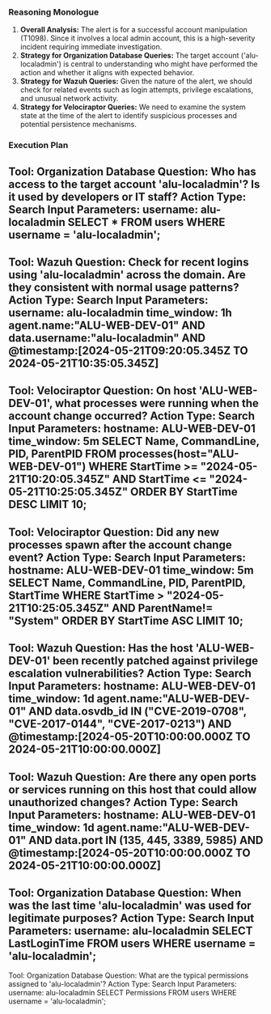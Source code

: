 ### Reasoning Monologue

1.  **Overall Analysis:** The alert is for a successful account manipulation (T1098). Since it involves a local admin account, this is a high-severity incident requiring immediate investigation.
2.  **Strategy for Organization Database Queries:** The target account ('alu-localadmin') is central to understanding who might have performed the action and whether it aligns with expected behavior.
3.  **Strategy for Wazuh Queries:** Given the nature of the alert, we should check for related events such as login attempts, privilege escalations, and unusual network activity.
4.  **Strategy for Velociraptor Queries:** We need to examine the system state at the time of the alert to identify suspicious processes and potential persistence mechanisms.

### Execution Plan

Tool: Organization Database
Question: Who has access to the target account 'alu-localadmin'? Is it used by developers or IT staff?
Action Type: Search
Input Parameters:
  username: alu-localadmin
<EXECUTE>
SELECT * FROM users WHERE username = 'alu-localadmin';
</EXECUTE>
---
Tool: Wazuh
Question: Check for recent logins using 'alu-localadmin' across the domain. Are they consistent with normal usage patterns?
Action Type: Search
Input Parameters:
  username: alu-localadmin
  time_window: 1h
<EXECUTE>
agent.name:"ALU-WEB-DEV-01" AND data.username:"alu-localadmin" AND @timestamp:[2024-05-21T09:20:05.345Z TO 2024-05-21T10:35:05.345Z]
</EXECUTE>
---
Tool: Velociraptor
Question: On host 'ALU-WEB-DEV-01', what processes were running when the account change occurred?
Action Type: Search
Input Parameters:
  hostname: ALU-WEB-DEV-01
  time_window: 5m
<EXECUTE>
SELECT Name, CommandLine, PID, ParentPID
FROM processes(host="ALU-WEB-DEV-01")
WHERE StartTime >= "2024-05-21T10:20:05.345Z" AND StartTime <= "2024-05-21T10:25:05.345Z"
ORDER BY StartTime DESC LIMIT 10;
</EXECUTE>
---
Tool: Velociraptor
Question: Did any new processes spawn after the account change event?
Action Type: Search
Input Parameters:
  hostname: ALU-WEB-DEV-01
  time_window: 5m
<EXECUTE>
SELECT Name, CommandLine, PID, ParentPID, StartTime
WHERE StartTime > "2024-05-21T10:25:05.345Z"
AND ParentName!= "System"
ORDER BY StartTime ASC LIMIT 10;
</EXECUTE>
---
Tool: Wazuh
Question: Has the host 'ALU-WEB-DEV-01' been recently patched against privilege escalation vulnerabilities?
Action Type: Search
Input Parameters:
  hostname: ALU-WEB-DEV-01
  time_window: 1d
<EXECUTE>
agent.name:"ALU-WEB-DEV-01" AND data.osvdb_id IN ("CVE-2019-0708", "CVE-2017-0144", "CVE-2017-0213") AND @timestamp:[2024-05-20T10:00:00.000Z TO 2024-05-21T10:00:00.000Z]
</EXECUTE>
---
Tool: Wazuh
Question: Are there any open ports or services running on this host that could allow unauthorized changes?
Action Type: Search
Input Parameters:
  hostname: ALU-WEB-DEV-01
  time_window: 1d
<EXECUTE>
agent.name:"ALU-WEB-DEV-01" AND data.port IN (135, 445, 3389, 5985) AND @timestamp:[2024-05-20T10:00:00.000Z TO 2024-05-21T10:00:00.000Z]
</EXECUTE>
---
Tool: Organization Database
Question: When was the last time 'alu-localadmin' was used for legitimate purposes?
Action Type: Search
Input Parameters:
  username: alu-localadmin
<EXECUTE>
SELECT LastLoginTime FROM users WHERE username = 'alu-localadmin';
</EXECUTE>
---
Tool: Organization Database
Question: What are the typical permissions assigned to 'alu-localadmin'?
Action Type: Search
Input Parameters:
  username: alu-localadmin
<EXECUTE>
SELECT Permissions FROM users WHERE username = 'alu-localadmin';
</EXECUTE>